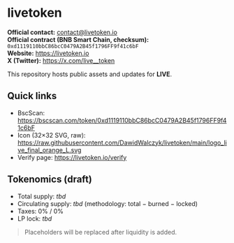 # livetoken

**Official contact:** contact@livetoken.io  
**Official contract (BNB Smart Chain, checksum):** `0xd1119110bbC86bcC0479A2B45f1796FF9f41c6bF`  
**Website:** https://livetoken.io  
**X (Twitter):** https://x.com/live__token

This repository hosts public assets and updates for **LIVE**.

## Quick links
- BscScan: https://bscscan.com/token/0xd1119110bbC86bcC0479A2B45f1796FF9f41c6bF
- Icon (32×32 SVG, raw): https://raw.githubusercontent.com/DawidWalczyk/livetoken/main/logo_live_final_orange_L.svg
- Verify page: https://livetoken.io/verify

## Tokenomics (draft)
- Total supply: _tbd_  
- Circulating supply: _tbd_ (methodology: total − burned − locked)  
- Taxes: 0% / 0%  
- LP lock: _tbd_

> Placeholders will be replaced after liquidity is added.
